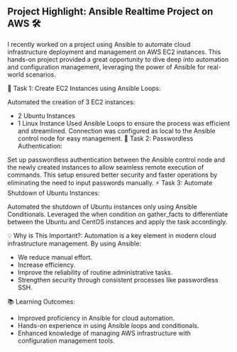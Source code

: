 ## Project Highlight: Ansible Realtime Project on AWS 🛠

I recently worked on a project using Ansible to automate cloud infrastructure deployment and management on AWS EC2 instances. This hands-on project provided a great opportunity to dive deep into automation and configuration management, leveraging the power of Ansible for real-world scenarios.

🔧 Task 1: Create EC2 Instances using Ansible Loops:

Automated the creation of 3 EC2 instances:
* 2 Ubuntu Instances
* 1 Linux Instance
Used Ansible Loops to ensure the process was efficient and streamlined.
Connection was configured as local to the Ansible control node for easy management.
🔐 Task 2: Passwordless Authentication:

Set up passwordless authentication between the Ansible control node and the newly created instances to allow seamless remote execution of commands.
This setup ensured better security and faster operations by eliminating the need to input passwords manually.
⚡ Task 3: Automate Shutdown of Ubuntu Instances:

Automated the shutdown of Ubuntu instances only using Ansible Conditionals.
Leveraged the when condition on gather_facts to differentiate between the Ubuntu and CentOS instances and apply the task accordingly.

💡 Why is This Important?: Automation is a key element in modern cloud infrastructure management. By using Ansible:

* We reduce manual effort.
* Increase efficiency.
* Improve the reliability of routine administrative tasks.
* Strengthen security through consistent processes like passwordless SSH.

📚 Learning Outcomes:

* Improved proficiency in Ansible for cloud automation.
* Hands-on experience in using Ansible loops and conditionals.
* Enhanced knowledge of managing AWS infrastructure with configuration management tools.
